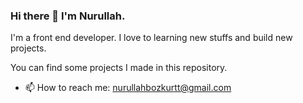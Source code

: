 ### Hi there 👋 I'm Nurullah.

I'm a front end developer. I love to learning new stuffs and build new projects.

You can find some projects I made in this repository.

- 📫 How to reach me: nurullahbozkurtt@gmail.com

<!--
**nurullahbozkurt/nurullahbozkurt** is a ✨ _special_ ✨ repository because its `README.md` (this file) appears on your GitHub profile.

Here are some ideas to get you started:

- 🔭 I’m currently working on ...
- 🌱 I’m currently learning ...
- 👯 I’m looking to collaborate on ...
- 🤔 I’m looking for help with ...
- 💬 Ask me about ...

- 😄 Pronouns: ...
- ⚡ Fun fact: ...
-->
